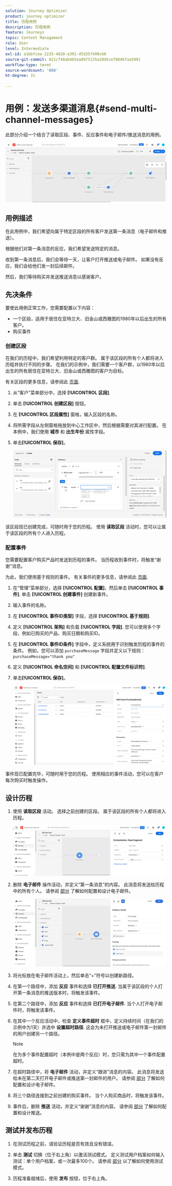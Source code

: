```yaml
---
solution: Journey Optimizer
product: journey optimizer
title: 历程用例
description: 历程用例
feature: Journeys
topic: Content Management
role: User
level: Intermediate
exl-id: a1bbfcee-2235-4820-a391-d5d35f499cb0
source-git-commit: 021cf48ab4b5ea8975135a20d5cef8846faa5991
workflow-type: tm+mt
source-wordcount: '860'
ht-degree: 1%

---
```


# 用例：发送多渠道消息{#send-multi-channel-messages}

此部分介绍一个结合了读取区段、事件、反应事件和电子邮件/推送消息的用例。

![](assets/jo-uc1.png)

## 用例描述

在此用例中，我们希望向属于特定区段的所有客户发送第一条消息（电子邮件和推送）。

根据他们对第一条消息的反应，我们希望发送特定的消息。

收到第一条消息后，我们会等待一天，让客户打开推送或电子邮件。 如果没有反应，我们会给他们发一封后续邮件。

然后，我们等待购买并发送推送消息以感谢客户。

## 先决条件

要使此用例正常工作，您需要配置以下内容：

* 一个区段，适用于居住在亚特兰大、旧金山或西雅图的1980年以后出生的所有客户。
* 购买事件

### 创建区段

在我们的历程中，我们希望利用特定的客户群。 属于该区段的所有个人都将进入历程并执行不同的步骤。 在我们的示例中，我们需要一个客户群，以1980年以后出生的所有居住在亚特兰大、旧金山或西雅图的客户为目标。

有关区段的更多信息，请参阅此 [页面](../segment/about-segments.md).

1. 从“客户”菜单部分中，选择 **[!UICONTROL 区段]**.

1. 单击 **[!UICONTROL 创建区段]** 按钮。

1. 在 **[!UICONTROL 区段属性]** 窗格，输入区段的名称。

1. 将所需字段从左侧窗格拖放到中心工作区中，然后根据需要对其进行配置。 在本例中，我们使用 **城市** 和 **出生年份** 属性字段。

1. 单击&#x200B;**[!UICONTROL 保存]**。

   ![](assets/add-attributes.png)

该区段现已创建完成，可随时用于您的历程。 使用 **读取区段** 活动时，您可以让属于该区段的所有个人进入历程。

### 配置事件

您需要配置客户购买产品时发送到历程的事件。 当历程收到事件时，将触发“谢谢”消息。

为此，我们使用基于规则的事件。 有关事件的更多信息，请参阅此 [页面](../event/about-events.md).

1. 在“管理”菜单部分，选择 **[!UICONTROL 配置]**，然后单击 **[!UICONTROL 事件]**. 单击 **[!UICONTROL 创建事件]** 创建新事件。

1. 输入事件的名称。

1. 在 **[!UICONTROL 事件ID类型]** 字段，选择 **[!UICONTROL 基于规则]**.

1. 定义 **[!UICONTROL 架构]** 和负载 **[!UICONTROL 字段]**. 您可以使用多个字段，例如已购买的产品、购买日期和购买ID。

1. 在 **[!UICONTROL 事件ID条件]** 字段中，定义系统用于识别触发历程的事件的条件。 例如，您可以添加 `purchaseMessage` 字段并定义以下规则： `purchaseMessage="thank you"`

1. 定义 **[!UICONTROL 命名空间]** 和 **[!UICONTROL 配置文件标识符]**.

1. 单击&#x200B;**[!UICONTROL 保存]**。

   ![](assets/jo-uc2.png)

事件现已配置完毕，可随时用于您的历程。 使用相应的事件活动，您可以在客户每次购买时触发操作。

## 设计历程

1. 使用 **读取区段** 活动。 选择之前创建的区段。 属于该区段的所有个人都将进入历程。

   ![](assets/jo-uc4.png)

1. 删除 **电子邮件** 操作活动，并定义“第一条消息”的内容。 此消息将发送给历程中的所有个人。 请参阅 [部分](../messages/create-email.md) 了解如何配置和设计电子邮件。

   ![](assets/jo-uc5.png)

1. 将光标放在电子邮件活动上，然后单击“+”符号以创建新路径。

1. 在第一个路径中，添加 **反应** 事件和选择 **已打开推送**. 当属于该区段的个人打开第一条消息的推送版本时，将触发该事件。

1. 在第二个路径中，添加 **反应** 事件和选择 **已打开电子邮件**. 当个人打开电子邮件时，将触发该事件。

1. 在其中一个反应活动中，检查 **定义事件超时** 框中，定义持续时间（在我们的示例中为1天）并选中 **设置超时路径**. 这会为未打开推送或电子邮件第一封邮件的用户创建另一个路径。

   >[!NOTE]
   >
   >在为多个事件配置超时（本例中是两个反应）时，您只需为其中一个事件配置超时。

1. 在超时路径中，将 **电子邮件** 活动，并定义“跟进”消息的内容。 此消息将发送给未在第二天打开电子邮件或推送第一封邮件的用户。 请参阅 [部分](../messages/create-email.md) 了解如何配置和设计电子邮件。

1. 将三个路径连接到之前创建的购买事件。 当个人购买商品时，将触发该事件。

1. 事件后，删除 **推送** 活动，并定义“谢谢”消息的内容。 请参阅 [部分](../messages/create-push.md) 了解如何配置和设计推送。

## 测试并发布历程

1. 在测试历程之前，请验证历程是否有效且没有错误。

1. 单击 **测试** 切换（位于右上角）以激活测试模式。 定义测试用户档案如何输入测试：单个用户档案，或一次最多100个。 请参阅 [部分](testing-the-journey.md) 以了解如何使用测试模式。

1. 历程准备就绪后，使用 **发布** 按钮，位于右上角。
